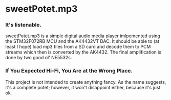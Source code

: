 # sweetPotet.mp3
### It's listenable.
sweetPotet.mp3 is a simple digital audio media player imlpemented using the STM32F072RB MCU and the AK4432VT DAC. It should be able to (at least I hope) load mp3 files from a SD card and decode them to PCM streams which then is converted by the AK4432. The final amplification is done by two good ol' NE5532s.  
### If You Expected Hi-Fi, You Are at the Wrong Place.
This project is not intended to create anything fancy. As the name suggests, it's a complete potet; however, it won't disappoint either, because it's just ok.
